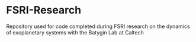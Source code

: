 # FSRI-Research
Repository used for code completed during FSRI research on the dynamics of exoplanetary systems with the Batygin Lab at Caltech
